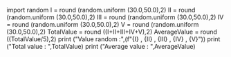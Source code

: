 import random
I = round (random.uniform (30.0,50.0),2)
II = round (random.uniform (30.0,50.0),2)
III = round (random.uniform (30.0,50.0),2)
IV = round (random.uniform (30.0,50.0),2)
V = round (random.uniform (30.0,50.0),2)
TotalValue = round ((I+II+III+IV+V),2)
AverageValue = round ((TotalValue/5),2)
print ("Value random :",(f"{I} , {II} , {III} , {IV} , {V}"))
print ("Total value : ",TotalValue)
print ("Average value : ",AverageValue)
